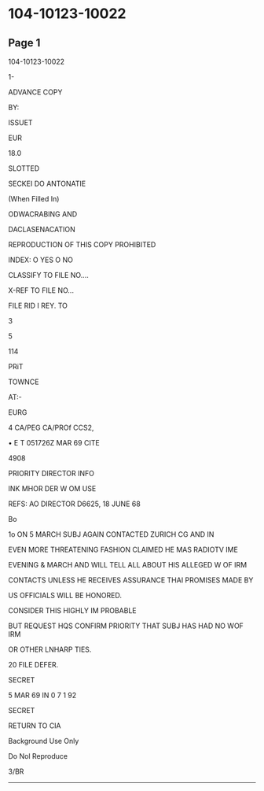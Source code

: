 # 104-10123-10022

## Page 1

104-10123-10022

1-

ADVANCE COPY

BY:

ISSUET

EUR

18.0

SLOTTED

SECKEI DO ANTONATIE

(When Filled In)

ODWACRABING AND

DACLASENACATION

REPRODUCTION OF THIS COPY PROHIBITED

INDEX: O YES O NO

CLASSIFY TO FILE NO....

X-REF TO FILE NO...

FILE RID I REY. TO

3

5

114

PRiT

TOWNCE

AT:-

EURG

4 CA/PEG CA/PROf CCS2,

• E T 051726Z MAR 69 CITE

4908

PRIORITY DIRECTOR INFO

INK MHOR DER W OM USE

REFS: AO DIRECTOR D6625, 18 JUNE 68

Bo

1o ON 5 MARCH SUBJ AGAIN CONTACTED ZURICH CG AND IN

EVEN MORE THREATENING FASHION CLAIMED HE MAS RADIOTV IME

EVENING & MARCH AND WILL TELL ALL ABOUT HIS ALLEGED W OF IRM

CONTACTS UNLESS HE RECEIVES ASSURANCE THAI PROMISES MADE BY

US OFFICIALS WILL BE HONORED.

CONSIDER THIS HIGHLY IM PROBABLE

BUT REQUEST HQS CONFIRM PRIORITY THAT SUBJ HAS HAD NO WOF IRM

OR OTHER LNHARP TIES.

20 FILE DEFER.

SECRET

5 MAR 69 IN 0 7 1 92

SECRET

RETURN TO CIA

Background Use Only

Do Nol Reproduce

3/BR

---

